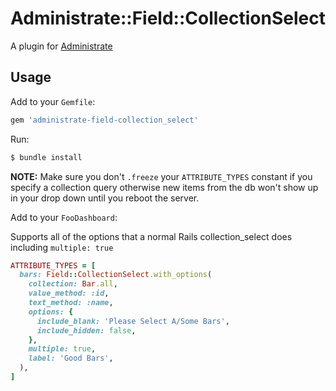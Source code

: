 # Administrate::Field::CollectionSelect

A plugin for [Administrate](https://github.com/thoughtbot/administrate)

## Usage

Add to your `Gemfile`:

```ruby
gem 'administrate-field-collection_select'
```

Run:

```bash
$ bundle install
```

**NOTE:** Make sure you don't `.freeze` your `ATTRIBUTE_TYPES` constant if you specify a collection query otherwise new items from the db won't show up in your drop down until you reboot the server.

Add to your `FooDashboard`:

Supports all of the options that a normal Rails collection_select does including `multiple: true`

```ruby
ATTRIBUTE_TYPES = [
  bars: Field::CollectionSelect.with_options(
    collection: Bar.all,
    value_method: :id,
    text_method: :name,
    options: {
      include_blank: 'Please Select A/Some Bars',
      include_hidden: false,
    },
    multiple: true,
    label: 'Good Bars',
  ),
]
```


